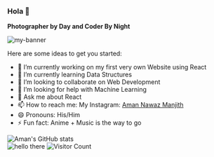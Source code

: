 ### Hola 👋
**Photographer by Day and Coder By Night**

<img src="https://user-images.githubusercontent.com/71788604/132047546-9f9248b9-a7d4-4d01-8f5f-d7cf7f5f76a8.jpg" alt="my-banner"/>


Here are some ideas to get you started:

- 🔭 I’m currently working on my first very own Website using React
- 🌱 I’m currently learning Data Structures 
- 👯 I’m looking to collaborate on Web Development
- 🤔 I’m looking for help with Machine Learning
- 💬 Ask me about React
- 📫 How to reach me: My Instagram: [Aman Nawaz Manjith](https://www.instagram.com/a._.man184/)
- 😄 Pronouns: His/Him
- ⚡ Fun fact: Anime + Music is the way to go

![Aman's GitHub stats](https://github-readme-stats.vercel.app/api?username=AmanNawazManjith&show_icons=true&theme=radical)\
![hello there](https://komarev.com/ghpvc/?username=AmanNawazManjith&color=blueviolet)
![Visitor Count](https://profile-counter.glitch.me/{AmanNawazManjith}/count.svg)
